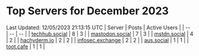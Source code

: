 # Top Servers for December 2023
Last Updated: 12/05/2023 21:13:15 UTC
| Server | Posts | Active Users |
| -- | -- | -- |
| [techhub.social](https://techhub.social/tags/PowerShell) | 8 | 3 |
| [mastodon.social](https://mastodon.social/tags/PowerShell) | 7 | 3 |
| [mstdn.social](https://mstdn.social/tags/PowerShell) | 4 | 2 |
| [hachyderm.io](https://hachyderm.io/tags/PowerShell) | 2 | 2 |
| [infosec.exchange](https://infosec.exchange/tags/PowerShell) | 2 | 2 |
| [aus.social](https://aus.social/tags/PowerShell) | 1 | 1 |
| [toot.cafe](https://toot.cafe/tags/PowerShell) | 1 | 1 |
